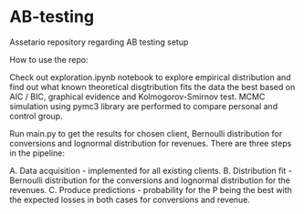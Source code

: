 # AB-testing
Assetario repository regarding AB testing setup

How to use the repo:

Check out exploration.ipynb notebook to explore empirical distribution and find out what known theoretical disgtribution fits the data the best based on AIC / BIC, graphical evidence and Kolmogorov-Smirnov test.
MCMC simulation using pymc3 library are performed to compare personal and control group.

Run main.py to get the results for chosen client, Bernoulli distribution for conversions and lognormal distribution for revenues. There are three steps in the pipeline:

A. Data acquisition - implemented for all existing clients.
B. Distribution fit - Bernoulli distribution for the conversions and lognormal distribution for the revenues.
C. Produce predictions - probability for the P being the best with the expected losses in both cases for conversions and revenue.